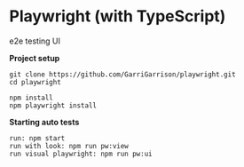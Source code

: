 # Playwright (with TypeScript)

e2e testing UI

**Project setup**

```
git clone https://github.com/GarriGarrison/playwright.git
cd playwright

npm install
npm playwright install
```

**Starting auto tests**

```
run: npm start
run with look: npm run pw:view
run visual playwright: npm run pw:ui
```
